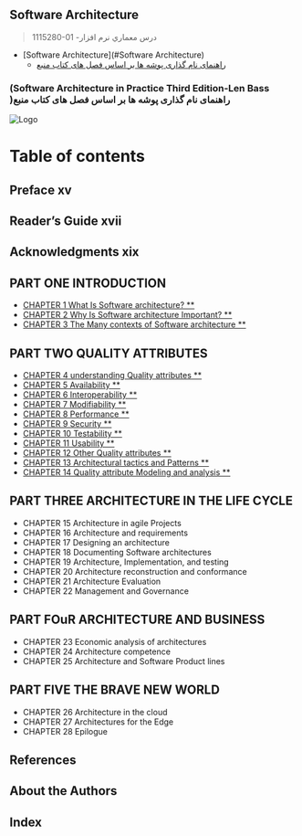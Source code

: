 ## Software Architecture

> 1115280-01 -درس معماري نرم افزار 

- [Software Architecture](#Software Architecture)
    * [راهنمای نام گذاری پوشه ها بر اساس فصل های کتاب منبع]()
    
###    (Software Architecture in Practice Third Edition-Len Bass )راهنمای نام گذاری پوشه ها بر اساس فصل های کتاب منبع
![Logo](https://github.com/AliRazavi-edu/PNU_3991/blob/master/image/SoftwareArchitecture.png)
# Table of contents
## Preface xv
## Reader’s Guide xvii
## Acknowledgments xix
## PART ONE INTRODUCTION
- [CHAPTER 1 What Is Software architecture? **]()
- [CHAPTER 2 Why Is Software architecture Important? **]()
- [CHAPTER 3 The Many contexts of Software architecture **]()
## PART TWO QUALITY ATTRIBUTES
- [CHAPTER 4 understanding Quality attributes **]()
- [CHAPTER 5 Availability **]()
- [CHAPTER 6 Interoperability **]()
- [CHAPTER 7 Modifiability  **]()
- [CHAPTER 8 Performance **]()
- [CHAPTER 9 Security **]()
- [CHAPTER 10 Testability **]()
- [CHAPTER 11 Usability **]()
- [CHAPTER 12 Other Quality attributes **]()
- [CHAPTER 13 Architectural tactics and Patterns **]()
- [CHAPTER 14 Quality attribute Modeling and analysis **]()
## PART THREE ARCHITECTURE IN THE LIFE CYCLE
- CHAPTER 15 Architecture in agile Projects
- CHAPTER 16 Architecture and requirements
- CHAPTER 17 Designing an architecture
- CHAPTER 18 Documenting Software architectures
- CHAPTER 19 Architecture, Implementation, and testing
- CHAPTER 20 Architecture reconstruction and conformance
- CHAPTER 21 Architecture Evaluation
- CHAPTER 22 Management and Governance
## PART FOuR ARCHITECTURE AND BUSINESS
- CHAPTER 23 Economic analysis of architectures
- CHAPTER 24 Architecture competence
- CHAPTER 25 Architecture and Software Product lines
## PART FIVE THE BRAVE NEW WORLD
- CHAPTER 26 Architecture in the cloud
- CHAPTER 27 Architectures for the Edge
- CHAPTER 28 Epilogue
## References
## About the Authors
## Index

